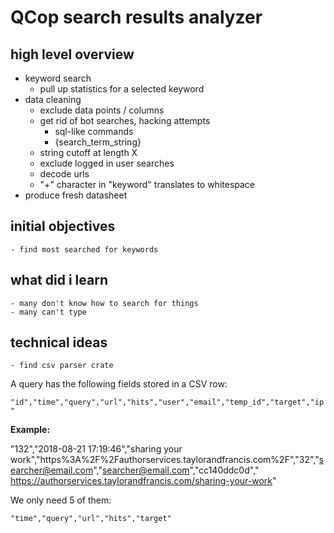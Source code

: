 # QCop search results analyzer

## high level overview

- keyword search
    - pull up statistics for a selected keyword
- data cleaning
    - exclude data points / columns
    - get rid of bot searches, hacking attempts
        - sql-like commands
        - {search_term_string}
    - string cutoff at length X
    - exclude logged in user searches
    - decode urls
    - "+" character in "keyword" translates to whitespace
- produce fresh datasheet

## initial objectives
    - find most searched for keywords

## what did i learn
    - many don't know how to search for things
    - many can't type

## technical ideas
    - find csv parser crate

A query has the following fields stored in a CSV row:

`"id","time","query","url","hits","user","email","temp_id","target","ip"`

**Example:**

"132","2018-08-21 17:19:46","sharing your work","https%3A%2F%2Fauthorservices.taylorandfrancis.com%2F","32","searcher@email.com","searcher@email.com","cc140ddc0d"," https://authorservices.taylorandfrancis.com/sharing-your-work"

We only need 5 of them:

`"time","query","url","hits","target"`
